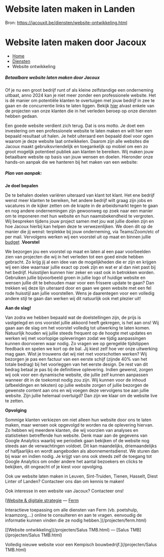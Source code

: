 # Website laten maken in Landen

Bron: https://jacouxit.be/diensten/website-ontwikkeling.html

# Website laten maken door Jacoux

* [Home](/index.html)
* [Diensten](/diensten/website-ontwikkeling.html)
* Website ontwikkeling



##### Betaalbare website laten maken door Jacoux

Of je nu een groot bedrijf runt of als kleine zelfstandige een onderneming uitbaat,
anno 2024 kan je niet meer zonder een
professionele website. Het is dé manier om potentiële klanten te overtuigen met jouw
bedrijf in zee te gaan en de concurrentie
links te laten liggen. Bekijk [hier](/index.html#logoslider) alvast enkele van de projecten van onze
klanten die in het verleden beroep op onze diensten hebben gedaan.

Een goede website verdient zich terug. Dat is ons motto. Je doet een investering om
een professionele website te laten maken en wilt hier een bepaald resultaat uit
halen.
Je hebt uiteraard een bepaald doel voor ogen waarom je deze website laat
ontwikkelen. Daarom zijn alle websites die Jacoux maakt gebruiksvriendelijk en
toegankelijk
op mobiel om een zo groot mogelijk potentieel publiek aan klanten te bereiken. Wij
maken jouw betaalbare website op basis van jouw wensen en doelen.
Hieronder onze hands-on aanpak die we hanteren bij het maken van een website:

##### Plan van aanpak:

**Je doel bepalen**

De te behalen doelen variëren uiteraard van klant tot
klant. Het ene bedrijf wenst meer klanten te bereiken, het andere bedrijf wilt
graag zijn jobs en vacatures in de kijker zetten om de krapte in de arbeidsmarkt
tegen te gaan en nog andere ondernemingen zijn gewoonweg op zoek naar een manier
om te imponeren met hun website en hun naamsbekendheid te vergroten.
Wij bespreken tijdens jouw project samen met jou wat jullie doelen zijn en hoe
Jacoux hierbij kan helpen deze
te verwezenlijken. We doen dit op de manier die jij wenst: terplekke bij jouw
onderneming, via Teams/Zoom/etc of
per mail. Vervolgens werken wij een voorstel uit op maat en binnen jullie [budget](/prijzen.html#prijzen) .**Voorstel**

We bezorgen jou een voorstel op maat en laten al een paar
voorbeelden zien van projecten die wij in het verleden
tot een goed einde hebben gebracht. Zo krijg jij al een idee
van de mogelijkheden die er zijn en krijgen wij een idee waarnaar jullie exact op
zoek
zijn en wat er al dan niet past bij het bedrijf. Huisstijlen kunnen hier zeker en
vast
ook in betrokken worden. Gebruiken jullie bijvoorbeeld groen in jullie logo of
huidige website en wensen jullie dit
te behouden maar voor een frissere update te gaan? Dan trekken wij deze lijn
uiteraard door en gaan we geen website met een fel rode huisstijl
aan jullie voorstellen. Wens je daarentegen voor een volledig andere stijl te gaan
dan werken wij dit natuurlijk ook
met plezier uit!

**Aan de slag!**

Van zodra we hebben bepaald wat de doelstellingen zijn, de
prijs is vastgelegd en ons voorstel
jullie akkoord heeft gekregen, is het aan ons! Wij gaan aan de slag om het voorstel
volledig tot uitwerking te laten komen.
Natuurlijk houden wij jullie steeds frequent op de hoogte met updates en werken wij
met voorlopige opleveringen
zodat we tijdig aanpassingen kunnen doorvoeren waar nodig. Zo vragen we op geregelde
tijdstippen feedback en spelen we kort op de bal.
Jij kiest zelf hoe ver onze uitwerking mag gaan. Wist je trouwens dat wij niet met
voorschotten werken? Wij bezorgen je pas een factuur van
een eerste schijf (zijnde 40% van het totale bedrag) bij het voorleggen van het
eerste design.
De rest van dit bedrag betaal je pas bij de definitieve oplevering. Indien gewenst,
zorgen wij ook voor een dynamische website, die jullie zelf
kunnen aanpassen wanneer dit in de toekomst nodig zou zijn. Wij kunnen voor de
inhoud (afbeeldingen en teksten) op jullie
website zorgen of jullie bezorgen de gewenste content aan ons en wij voegen deze
vervolgens
toe aan jullie website. Zijn jullie helemaal overtuigd? Dan zijn we klaar om de
website
live te zetten.

 **Opvolging** 

Sommige klanten verkiezen om niet alleen hun website door
ons te laten maken, maar wensen ook opgevolgd te worden
na de oplevering hiervan.
Zo hebben wij meerdere klanten, die wij voorzien van analyses en statistieken
betreffende hun website.
Denk maar aan de gegevens van Google Analytics waarbij we periodiek gaan bekijken of
de website nog steeds aan de verwachtingen voldoet.
Dit kan maandelijks, driemaandelijks of halfjaarlijks en wordt aangeboden als
abonnementsdienst.
We sturen dan bij waar en indien nodig. Je krijgt van ons ook steeds zelf de toegang
tot Google Analytics om onder andere het aantal bezoekers
en clicks te bekijken, dit ongeacht of je kiest voor opvolging.

Ook uw website laten maken in Leuven, Sint-Truiden, Tienen, Hasselt, Diest Linter of
Landen? Contacteer ons dan om kennis te maken!

Ook interesse in een website van Jacoux? Contacteer
ons!

  

[[Website &
digitale strategie](/projecten/ferm.html)
—
[Ferm](/projecten/ferm.html)

Interactieve toepassing om alle diensten van Ferm (vb. poetshulp,
kraamzorg,...) online te consulteren
en aan te vragen.
eenvoudig de informatie kunnen vinden die ze nodig hebben.](/projecten/ferm.html)



[[Website
ontwikkeling](/projecten/Salus TMB.html)
—
[Salus TMB](/projecten/Salus TMB.html)

Volledig nieuwe website voor een Kempisch bouwbedrijf.](/projecten/Salus TMB.html)